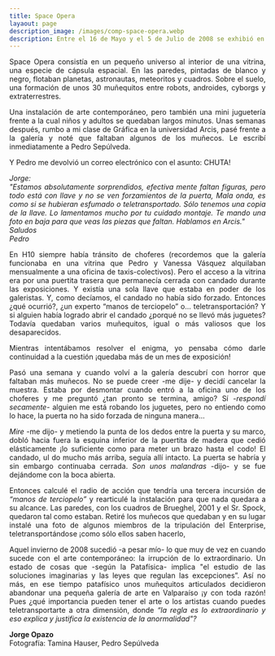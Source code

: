 ```yaml
---
title: Space Opera
layaout: page
description_image: /images/comp-space-opera.webp
description: Entre el 16 de Mayo y el 5 de Julio de 2008 se exhibió en Galería H1O mi instalación Space Opera. Y durante ese largo periodo (fue la muestra más larga del año) se verificaron extraños sucesos.  
---
```


<div style="text-align: justify;">
Space Opera consistía en un pequeño universo al interior de una vitrina, una especie de cápsula espacial. En las paredes, pintadas de blanco y negro, flotaban planetas, astronautas, meteoritos y cuadros. Sobre el suelo, una formación de unos 30
muñequitos entre robots, androides, cyborgs y extraterrestres.  

Una instalación de arte contemporáneo, pero también una mini juguetería frente a la cual niños y adultos se quedaban largos minutos. Unas semanas después, rumbo a mi clase de Gráfica en la universidad Arcis, pasé frente a la galería y noté que faltaban algunos de los muñecos. Le escribí inmediatamente a Pedro Sepúlveda.  

Y Pedro me devolvió un correo electrónico con el
asunto: CHUTA!

*Jorge:*  
*"Estamos absolutamente sorprendidos, efectiva*
*mente faltan figuras, pero todo está con llave y no*
*se ven forzamientos de la puerta, Mala onda, es*
*como si se hubieran esfumado o teletransportado.*
*Sólo tenemos una copia de la llave. Lo lamentamos*
*mucho por tu cuidado montaje. Te mando una foto*
*en baja para que veas las piezas que faltan.*
*Hablamos en Arcis."*  
*Saludos*  
*Pedro*

En H10 siempre había tránsito de choferes (recordemos que la galería funcionaba en una vitrina que Pedro y Vanessa Vásquez alquilaban mensualmente a una oficina de taxis-colectivos). Pero el acceso a la vitrina era por una puertita trasera
que permanecía cerrada con candado durante las exposiciones. Y existía una sola llave que estaba en poder de los galeristas. Y, como decíamos, el
candado no había sido forzado. Entonces ¿qué ocurrió?, ¿un experto “manos de terciopelo” o... teletransportación? Y si alguien había logrado abrir
el candado ¿porqué no se llevó más juguetes? Todavía quedaban varios muñequitos, igual o más valiosos que los desaparecidos.

Mientras intentábamos resolver el enigma, yo pensaba cómo darle continuidad a la cuestión ¡quedaba más de un mes de exposición!

Pasó una semana y cuando volví a la galería descubrí con horror que faltaban más muñecos. No se puede creer -me dije- y decidí cancelar la muestra. Estaba por desmontar cuando entró a la oficina uno de los choferes y me preguntó ¿tan pronto se
termina, amigo? Sí *-respondí secamente-* alguien me está robando los juguetes, pero no entiendo como lo hace, la puerta no ha sido forzada de ninguna manera...

*Mire* -me dijo- y metiendo la punta de los dedos entre la puerta y su marco, dobló hacia fuera la esquina inferior de la puertita de madera que cedió elásticamente ¡lo suficiente como para meter un brazo hasta el codo! El candado, ul
do mucho más arriba, seguía allí intacto. La puerta se habría y sin embargo continuaba cerrada. *Son unos malandras* -dijo- y se fue dejándome con la boca abierta.

Entonces calculé el radio de acción que tendría una tercera incursión de *“manos de terciopelo”* y rearticulé la instalación para que nada quedara a su alcance. Las paredes, con los cuadros de Brueghel, 2001 y el Sr. Spock, quedaron tal como
estaban. Retiré los muñecos que quedaban y en su lugar instalé una foto de algunos miembros de la tripulación del Enterprise, teletransportándose ¡como sólo ellos saben hacerlo,

Aquel invierno de 2008 sucedió -a pesar mío- lo que muy de vez en cuando sucede con el arte contemporáneo: la irrupción de lo extraordinario. Un estado de cosas que -según la Patafísica- implica "el estudio de las soluciones imaginarias y las leyes que regulan las excepciones”. Así no más, en ese tiempo patafísico unos muñequitos
articulados decidieron abandonar una pequeña galería de arte en Valparaíso ¡y con toda razón! Pues ¿qué importancia pueden tener el arte o los artistas cuando puedes teletransportarte a otra dimensión, donde *“la regla es lo extraordinario y eso
explica y justifica la existencia de la anormalidad"?*
</div>

**Jorge Opazo**  
Fotografía: Tamina Hauser, Pedro Sepúlveda